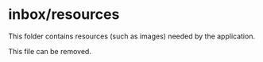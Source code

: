 # inbox/resources

This folder contains resources (such as images) needed by the application. 

This file can be removed.
